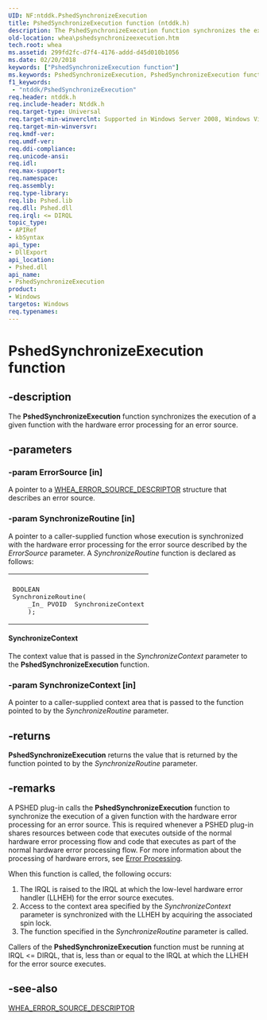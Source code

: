 ```yaml
---
UID: NF:ntddk.PshedSynchronizeExecution
title: PshedSynchronizeExecution function (ntddk.h)
description: The PshedSynchronizeExecution function synchronizes the execution of a given function with the hardware error processing for an error source.
old-location: whea\pshedsynchronizeexecution.htm
tech.root: whea
ms.assetid: 299fd2fc-d7f4-4176-addd-d45d010b1056
ms.date: 02/20/2018
keywords: ["PshedSynchronizeExecution function"]
ms.keywords: PshedSynchronizeExecution, PshedSynchronizeExecution function [WHEA Drivers and Applications], ntddk/PshedSynchronizeExecution, whea.pshedsynchronizeexecution, whearef_7a6363f4-466d-498a-97c4-b5f7937005dd.xml
f1_keywords:
 - "ntddk/PshedSynchronizeExecution"
req.header: ntddk.h
req.include-header: Ntddk.h
req.target-type: Universal
req.target-min-winverclnt: Supported in Windows Server 2008, Windows Vista SP1, and later versions of Windows.
req.target-min-winversvr: 
req.kmdf-ver: 
req.umdf-ver: 
req.ddi-compliance: 
req.unicode-ansi: 
req.idl: 
req.max-support: 
req.namespace: 
req.assembly: 
req.type-library: 
req.lib: Pshed.lib
req.dll: Pshed.dll
req.irql: <= DIRQL
topic_type:
- APIRef
- kbSyntax
api_type:
- DllExport
api_location:
- Pshed.dll
api_name:
- PshedSynchronizeExecution
product:
- Windows
targetos: Windows
req.typenames: 
---
```


# PshedSynchronizeExecution function


## -description


The <b>PshedSynchronizeExecution</b> function synchronizes the execution of a given function with the hardware error processing for an error source.


## -parameters




### -param ErrorSource [in]

A pointer to a <a href="https://docs.microsoft.com/windows-hardware/drivers/ddi/ntddk/ns-ntddk-_whea_error_source_descriptor">WHEA_ERROR_SOURCE_DESCRIPTOR</a> structure that describes an error source.


### -param SynchronizeRoutine [in]

A pointer to a caller-supplied function whose execution is synchronized with the hardware error processing for the error source described by the <i>ErrorSource</i> parameter. A <i>SynchronizeRoutine</i> function is declared as follows:

<div class="code"><span codelanguage=""><table>
<tr>
<th></th>
</tr>
<tr>
<td>
<pre>BOOLEAN
SynchronizeRoutine(
    _In_ PVOID  SynchronizeContext
    );</pre>
</td>
</tr>
</table></span></div>




#### SynchronizeContext

The context value that is passed in the <i>SynchronizeContext</i> parameter to the <b>PshedSynchronizeExecution</b> function.


### -param SynchronizeContext [in]

A pointer to a caller-supplied context area that is passed to the function pointed to by the <i>SynchronizeRoutine</i> parameter.


## -returns



<b>PshedSynchronizeExecution</b> returns the value that is returned by the function pointed to by the <i>SynchronizeRoutine</i> parameter.




## -remarks



A PSHED plug-in calls the <b>PshedSynchronizeExecution</b> function to synchronize the execution of a given function with the hardware error processing for an error source. This is required whenever a PSHED plug-in shares resources between code that executes outside of the normal hardware error processing flow and code that executes as part of the normal hardware error processing flow. For more information about the processing of hardware errors, see <a href="https://docs.microsoft.com/windows-hardware/drivers/whea/error-processing">Error Processing</a>.

When this function is called, the following occurs:

<ol>
<li>
The IRQL is raised to the IRQL at which the low-level hardware error handler (LLHEH) for the error source executes.

</li>
<li>
Access to the context area specified by the <i>SynchronizeContext</i> parameter is synchronized with the LLHEH by acquiring the associated spin lock.

</li>
<li>
The function specified in the <i>SynchronizeRoutine</i> parameter is called.

</li>
</ol>
Callers of the <b>PshedSynchronizeExecution</b> function must be running at IRQL <= DIRQL, that is, less than or equal to the IRQL at which the LLHEH for the error source executes.




## -see-also




<a href="https://docs.microsoft.com/windows-hardware/drivers/ddi/ntddk/ns-ntddk-_whea_error_source_descriptor">WHEA_ERROR_SOURCE_DESCRIPTOR</a>
 

 

